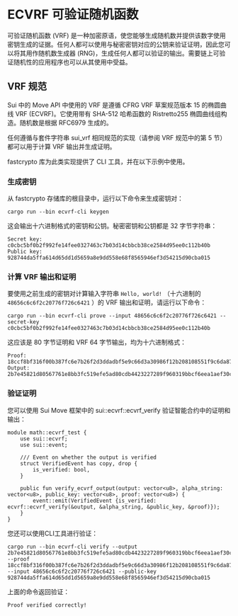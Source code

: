 # ECVRF 可验证随机函数

可验证随机函数 (VRF) 是一种加密原语，使您能够生成随机数并提供该数字使用密钥生成的证据。任何人都可以使用与秘密密钥对应的公钥来验证证明，因此您可以将其用作随机数生成器 (RNG)，生成任何人都可以验证的输出。需要链上可验证随机性的应用程序也可以从其使用中受益。

## VRF 规范

Sui 中的 Move API 中使用的 VRF 是遵循 CFRG VRF 草案规范版本 15 的椭圆曲线 VRF (ECVRF)。它使用带有 SHA-512 哈希函数的 Ristretto255 椭圆曲线组构造。随机数是根据 RFC6979 生成的。

任何遵循与套件字符串 sui_vrf 相同规范的实现（请参阅 VRF 规范中的第 5 节）都可以用于计算 VRF 输出并生成证明。

fastcrypto 库为此类实现提供了 CLI 工具，并在以下示例中使用。

### 生成密钥​

从 fastcrypto 存储库的根目录中，运行以下命令来生成密钥对：

```plain
cargo run --bin ecvrf-cli keygen
```

这会输出十六进制格式的密钥和公钥。秘密密钥和公钥都是 32 字节字符串：

```plain
Secret key: c0cbc5bf0b2f992fe14fee0327463c7b03d14cbbcb38ce2584d95ee0c112b40b
Public key: 928744da5ffa614d65dd1d5659a8e9dd558e68f8565946ef3d54215d90cba015
```

### 计算 VRF 输出和证明​

要使用之前生成的密钥对计算输入字符串 `Hello, world!` （十六进制的 `48656c6c6f2c20776f726c6421` ）的 VRF 输出和证明，请运行以下命令：

```plain
cargo run --bin ecvrf-cli prove --input 48656c6c6f2c20776f726c6421 --secret-key c0cbc5bf0b2f992fe14fee0327463c7b03d14cbbcb38ce2584d95ee0c112b40b
```

这应该是 80 字节证明和 VRF 64 字节输出，均为十六进制格式：

```plain
Proof:  18ccf8bf316f00b387fc6e7b26f2d3ddadbf5e9c66d3a30986f12b208108551f9c6da87793a857d79261338a50430074b1dbc7f8f05e492149c51313381248b4229ebdda367146dbbbf95809c7fb330d
Output: 2b7e45821d80567761e8bb3fc519efe5ad80cdb4423227289f960319bbcf6eea1aef30c023617d73f589f98272b87563c6669f82b51dafbeb5b9cf3b17c73437
```

### 验证证明​

您可以使用 Sui Move 框架中的 sui::ecvrf::ecvrf_verify 验证智能合约中的证明和输出：

```move
module math::ecvrf_test {
    use sui::ecvrf;
    use sui::event;

    /// Event on whether the output is verified
    struct VerifiedEvent has copy, drop {
        is_verified: bool,
    }

    public fun verify_ecvrf_output(output: vector<u8>, alpha_string: vector<u8>, public_key: vector<u8>, proof: vector<u8>) {
        event::emit(VerifiedEvent {is_verified: ecvrf::ecvrf_verify(&output, &alpha_string, &public_key, &proof)});
    }
}
```

您还可以使用CLI工具进行验证：

```plain
cargo run --bin ecvrf-cli verify --output 2b7e45821d80567761e8bb3fc519efe5ad80cdb4423227289f960319bbcf6eea1aef30c023617d73f589f98272b87563c6669f82b51dafbeb5b9cf3b17c73437 --proof 18ccf8bf316f00b387fc6e7b26f2d3ddadbf5e9c66d3a30986f12b208108551f9c6da87793a857d79261338a50430074b1dbc7f8f05e492149c51313381248b4229ebdda367146dbbbf95809c7fb330d --input 48656c6c6f2c20776f726c6421 --public-key 928744da5ffa614d65dd1d5659a8e9dd558e68f8565946ef3d54215d90cba015
```

上面的命令返回验证：

```plain
Proof verified correctly!
```
